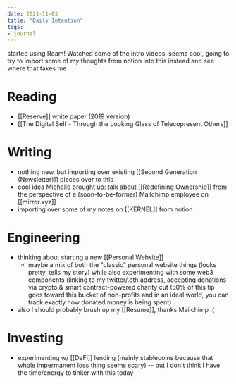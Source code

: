 ```yaml
---
date: 2021-11-03
title: "Daily Intention"
tags:
- journal
---
```


started using Roam! Watched some of the intro videos, seems cool, going to try to import some of my thoughts from notion into this instead and see where that takes me

# Reading
- [[Reserve]] white paper (2019 version)
- [[The Digital Self - Through the Looking Glass of Telecopresent Others]]

# Writing
- nothing new, but importing over existing [[Second Generation (Newsletter)]] pieces over to this
- cool idea Michelle brought up: talk about [[Redefining Ownership]] from the perspective of a (soon-to-be-former) Mailchimp employee on [[mirror.xyz]]
- importing over some of my notes on [[KERNEL]] from notion

# Engineering
- thinking about starting a new [[Personal Website]]
    - maybe a mix of both the "classic" personal website things (looks pretty, tells my story) while also experimenting with some web3 components (linking to my twitter/.eth address, accepting donations via crypto & smart contract-powered charity cut (50% of this tip goes toward this bucket of non-profits and in an ideal world, you can track exactly how donated money is being spent)
- also I should probably brush up my [[Resume]], thanks Mailchimp :(

# Investing
- experimenting w/ [[DeFi]] lending (mainly stablecoins because that whole impermanent loss thing seems scary) -- but I don't think I have the time/energy to tinker with this today
